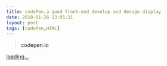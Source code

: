 ```yaml
---
title: codePen,a good front-end develop and design display
date: 2018-01-26 13:05:31
layout: post
tags: [codePen,HTML]
---
```


><a herf="https://codepen.io/pen/">codepen.io</a>

[loading...](/images/HTML/codePen.png)
